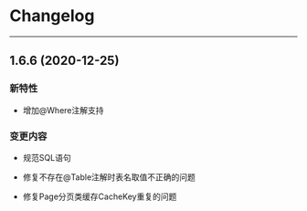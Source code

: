 # Changelog

-----------------------------------------

## 1.6.6 (2020-12-25)

### 新特性

* 增加@Where注解支持

### 变更内容

* 规范SQL语句

* 修复不存在@Table注解时表名取值不正确的问题

* 修复Page分页类缓存CacheKey重复的问题

